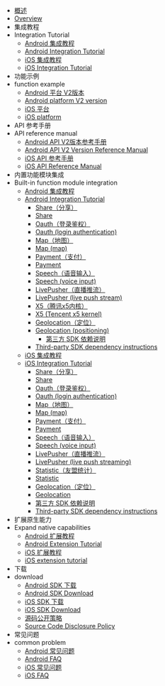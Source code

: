 * [概述](README.md)
* [Overview](README.md)
* 集成教程
* Integration Tutorial
  * [Android 集成教程](UniMPDocs/UseSdk/android.md)
  * [Android Integration Tutorial](UniMPDocs/UseSdk/android.md)
  * [iOS 集成教程](UniMPDocs/UseSdk/ios.md)
  * [iOS Integration Tutorial](UniMPDocs/UseSdk/ios.md)
* 功能示例
* function example
  * [Android 平台 V2版本](UniMPDocs/Sample/android-v2.md)
  * [Android platform V2 version](UniMPDocs/Sample/android-v2.md)
  * [iOS 平台](UniMPDocs/Sample/ios.md)
  * [iOS platform](UniMPDocs/Sample/ios.md)
* API 参考手册
* API reference manual
  * [Android API V2版本参考手册](UniMPDocs/API/android-v2.md)
  * [Android API V2 Version Reference Manual](UniMPDocs/API/android-v2.md)
  * [iOS API 参考手册](UniMPDocs/API/ios.md)
  * [iOS API Reference Manual](UniMPDocs/API/ios.md)
* 内置功能模块集成
* Built-in function module integration
  * [Android 集成教程](UniMPDocs/UseModule/android/android.md)
  * [Android Integration Tutorial](UniMPDocs/UseModule/android/android.md)
    * [Share（分享）](UniMPDocs/UseModule/android/share.md)
    * [Share](UniMPDocs/UseModule/android/share.md)
    * [Oauth（登录鉴权）](UniMPDocs/UseModule/android/oauth.md)
    * [Oauth (login authentication)](UniMPDocs/UseModule/android/oauth.md)
    * [Map（地图）](UniMPDocs/UseModule/android/map.md)
    * [Map (map)](UniMPDocs/UseModule/android/map.md)
    * [Payment（支付）](UniMPDocs/UseModule/android/payment.md)
    * [Payment](UniMPDocs/UseModule/android/payment.md)
    * [Speech（语音输入）](UniMPDocs/UseModule/android/speech.md)
    * [Speech (voice input)](UniMPDocs/UseModule/android/speech.md)
    * [LivePusher（直播推流）](UniMPDocs/UseModule/android/livepusher.md)
    * [LivePusher (live push stream)](UniMPDocs/UseModule/android/livepusher.md)
    * [X5（腾讯x5内核）](UniMPDocs/UseModule/android/x5.md)
    * [X5 (Tencent x5 kernel)](UniMPDocs/UseModule/android/x5.md)
    * [Geolocation（定位）](UniMPDocs/UseModule/android/geolocation.md)
    * [Geolocation (positioning)](UniMPDocs/UseModule/android/geolocation.md)
	  * [第三方 SDK 依赖说明](../AppDocs/usemodule/androidModuleConfig/android_Library.md)
    * [Third-party SDK dependency instructions](../AppDocs/usemodule/androidModuleConfig/android_Library.md)
  * [iOS 集成教程](UniMPDocs/UseModule/ios/ios.md)
  * [iOS Integration Tutorial](UniMPDocs/UseModule/ios/ios.md)
    * [Share（分享）](UniMPDocs/UseModule/ios/share.md)
    * [Share](UniMPDocs/UseModule/ios/share.md)
    * [Oauth（登录鉴权）](UniMPDocs/UseModule/ios/oauth.md)
    * [Oauth (login authentication)](UniMPDocs/UseModule/ios/oauth.md)
    * [Map（地图）](UniMPDocs/UseModule/ios/map.md)
    * [Map (map)](UniMPDocs/UseModule/ios/map.md)
    * [Payment（支付）](UniMPDocs/UseModule/ios/payment.md)
    * [Payment](UniMPDocs/UseModule/ios/payment.md)
    * [Speech（语音输入）](UniMPDocs/UseModule/ios/speech.md)
    * [Speech (voice input)](UniMPDocs/UseModule/ios/speech.md)
    * [LivePusher（直播推流）](UniMPDocs/UseModule/ios/livepusher.md)
    * [LivePusher (live push streaming)](UniMPDocs/UseModule/ios/livepusher.md)
    * [Statistic（友盟统计）](UniMPDocs/UseModule/ios/umstatistic.md)
    * [Statistic](UniMPDocs/UseModule/ios/umstatistic.md)
    * [Geolocation（定位）](UniMPDocs/UseModule/ios/geolocation.md)
    * [Geolocation](UniMPDocs/UseModule/ios/geolocation.md)
    * [第三方 SDK 依赖说明](AppDocs/usemodule/iOSModuleConfig/dependentLibrary.md)
    * [Third-party SDK dependency instructions](AppDocs/usemodule/iOSModuleConfig/dependentLibrary.md)
* 扩展原生能力
* Expand native capabilities
  * [Android 扩展教程](UniMPDocs/Extension/android.md)
  * [Android Extension Tutorial](UniMPDocs/Extension/android.md)
  * [iOS 扩展教程](UniMPDocs/Extension/ios.md)
  * [iOS extension tutorial](UniMPDocs/Extension/ios.md)
* 下载
* download
  * [Android SDK 下载](UniMPDocs/SDKDownload/android.md)
  * [Android SDK Download](UniMPDocs/SDKDownload/android.md)
  * [iOS SDK 下载](UniMPDocs/SDKDownload/ios.md)
  * [iOS SDK Download](UniMPDocs/SDKDownload/ios.md)
  * [源码公开策略](UniMPDocs/SDKDownload/opensource.md)
  * [Source Code Disclosure Policy](UniMPDocs/SDKDownload/opensource.md)
* 常见问题
* common problem
  * [Android 常见问题](UniMPDocs/FAQ/android.md)
  * [Android FAQ](UniMPDocs/FAQ/android.md)
  * [iOS 常见问题](UniMPDocs/FAQ/ios.md)
  * [iOS FAQ](UniMPDocs/FAQ/ios.md)